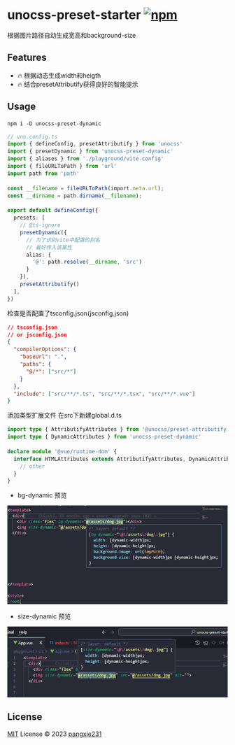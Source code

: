 # unocss-preset-starter [![npm](https://img.shields.io/npm/v/unocss-preset-dynamic)](https://www.npmjs.com/package/unocss-preset-dynamic)

根据图片路径自动生成宽高和background-size

## Features
- 🔥 根据动态生成width和heigth
- 🔥 结合presetAttributify获得良好的智能提示


## Usage
```shell
npm i -D unocss-preset-dynamic
```

```ts
// uno.config.ts
import { defineConfig, presetAttributify } from 'unocss'
import { presetDynamic } from 'unocss-preset-dynamic'
import { aliases } from './playground/vite.config'
import { fileURLToPath } from 'url'
import path from 'path'

const __filename = fileURLToPath(import.meta.url);
const __dirname = path.dirname(__filename);

export default defineConfig({
  presets: [
    // @ts-ignore
    presetDynamic({
      // 为了识别vite中配置的别名
      // 最好传入该属性
      alias: {
        '@': path.resolve(__dirname, 'src')
      }
    }),
    presetAttributify()
  ],
})
```

检查是否配置了tsconfig.json(jsconfig.json)

```json
// tsconfig.json 
// or jsconfig.json
{
  "compilerOptions": {
    "baseUrl": ".",
    "paths": {
      "@/*": ["src/*"]
    }
  },
  "include": ["src/**/*.ts", "src/**/*.tsx", "src/**/*.vue"]
}
```

添加类型扩展文件
在src下新建global.d.ts

```ts
import type { AttributifyAttributes } from '@unocss/preset-attributify'
import type { DynamicAttributes } from 'unocss-preset-dynamic'

declare module '@vue/runtime-dom' {
  interface HTMLAttributes extends AttributifyAttributes, DynamicAttributes {
    // other
  }
}
```

- bg-dynamic 预览

![alt text](image.png)

- size-dynamic 预览

![alt text](image-1.png)


## License

[MIT](./LICENSE) License © 2023 [pangxie231](https://github.com/pangxie231)
